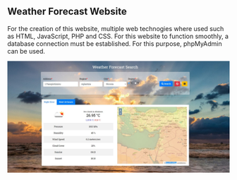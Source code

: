 ## Weather Forecast Website
For the creation of this website, multiple web technogies where used such as HTML, JavaScript, PHP and CSS. For this website to function smoothly, a database connection must be established. For this purpose, phpMyAdmin can be used.

![alt text](https://github.com/mchara01/Weather-Forecast-Website/blob/main/images/siteScreen.jpg)
